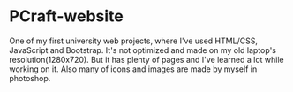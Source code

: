# PCraft-website
One of my first university web projects, where I've used HTML/CSS, JavaScript and Bootstrap. It's not optimized and made on my old laptop's resolution(1280x720). But it has plenty of pages and I've learned a lot while working on it. Also many of icons and images are made by myself in photoshop.
